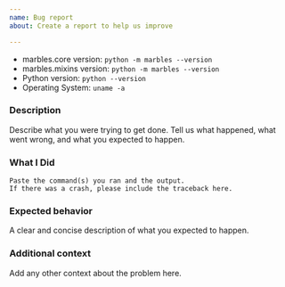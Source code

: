 ```yaml
---
name: Bug report
about: Create a report to help us improve

---
```


* marbles.core version: `python -m marbles --version`
* marbles.mixins version: `python -m marbles --version`
* Python version: `python --version`
* Operating System: `uname -a`

### Description

Describe what you were trying to get done.
Tell us what happened, what went wrong, and what you expected to happen.

### What I Did

```
Paste the command(s) you ran and the output.
If there was a crash, please include the traceback here.
```

### Expected behavior
A clear and concise description of what you expected to happen.

### Additional context
Add any other context about the problem here.
